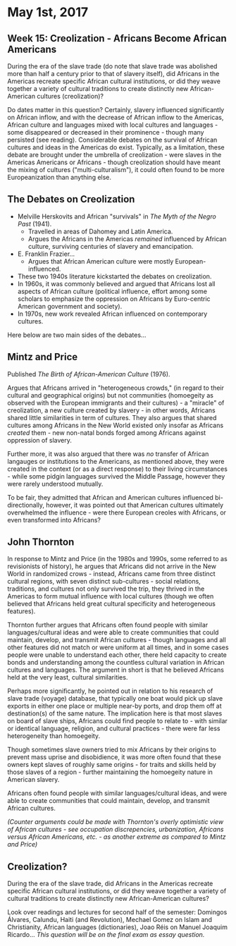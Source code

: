 May 1st, 2017
=============

Week 15: Creolization - Africans Become African Americans
---------------------------------------------------------

During the era of the slave trade (do note that slave trade was abolished more than half a century prior to that of slavery itself), did Africans in the Americas recreate specific African cultural institutions, or did they weave together a variety of cultural traditions to create distinctly new African-American cultures (creolization)?

Do dates matter in this question? Certainly, slavery influenced significantly on African inflow, and with the decrease of African inflow to the Americas, African culture and languages mixed with local cultures and languages - some disappeared or decreased in their prominence - though many persisted (see reading). Considerable debates on the survival of African cultures and ideas in the Americas do exist. Typically, as a limitation, these debate are brought under the umbrella of creolization - were slaves in the Americas Americans or Africans - though creolization should have meant the mixing of cultures ("multi-culturalism"), it could often found to be more Europeanization than anything else.

The Debates on Creolization
---------------------------

- Melville Herskovits and African "survivals" in *The Myth of the Negro Past* (1941).
  - Travelled in areas of Dahomey and Latin America.
  - Argues the Africans in the Americas *remained* influenced by African culture, surviving centuries of slavery and emancipation.
- E. Franklin Frazier...
  - Argues that African American culture were mostly European-influenced.
- These two 1940s literature kickstarted the debates on creolization.
- In 1960s, it was commonly believed and argued that Africans lost all aspects of African culture (political influence, effort among some scholars to emphasize the oppression on Africans by Euro-centric American government and society).
- In 1970s, new work revealed African influenced on contemporary cultures.

Here below are two main sides of the debates...

Mintz and Price
---------------

Published *The Birth of African-American Culture* (1976).

Argues that Africans arrived in "heterogeneous crowds," (in regard to their cultural and geographical origins) but not communities (homoegeity as observed with the European immigrants and their cultures) - a "miracle" of creolization, a new culture created by slavery - in other words, Africans shared little similarities in term of cultures. They also argues that shared cultures among Africans in the New World existed only insofar as Africans *created* them - new non-natal bonds forged among Africans against oppression of slavery.

Further more, it was also argued that there was *no* transfer of African langauges or institutions to the Americans, as mentioned above, they were created in the context (or as a direct response) to their living circumstances - while some pidgin languages survived the Middle Passage, however they were rarely understood mutually.

To be fair, they admitted that African and American cultures influenced bi-directionally, however, it was pointed out that American cultures ultimately overwhelmed the influence - were there European creoles with Africans, or even transformed into Africans?

John Thornton
-------------

In response to Mintz and Price (in the 1980s and 1990s, some referred to as revisionists of history), he argues that Africans did not arrive in the New World in randomized crows - instead, Africans came from three distinct cultural regions, with seven distinct sub-cultures - social relations, traditions, and cultures not only survived the trip, they thrived in the Americas to form mutual influence with local cultures (though we often believed that Africans held great cultural specificity and heterogeneous features).

Thornton further argues that Africans often found people with similar languages/cultural ideas and were able to create communities that could maintain, develop, and transmit African cultures - though languages and all other features did not match or were uniform at all times, and in some cases people were unable to understand each other, there held capacity to create bonds and understanding among the countless cultural variation in African cultures and languages. The argument in short is that he believed Africans held at the very least, cultural similarities.

Perhaps more significantly, he pointed out in relation to his research of slave trade (voyage) database, that typically one boat would pick up slave exports in either one place or multiple near-by ports, and drop them off at destination(s) of the same nature. The implication here is that most slaves on board of slave ships, Africans could find people to relate to - with similar or identical language, religion, and cultural practices - there were far less heterogeneity than homoegeity.

Though sometimes slave owners tried to mix Africans by their origins to prevent mass uprise and disobidience, it was more often found that these owners kept slaves of roughly same origins - for traits and skills held by those slaves of a region - further maintaining the homoegeity nature in American slavery.

Africans often found people with similar languages/cultural ideas, and were able to create communities that could maintain, develop, and transmit African cultures.

*(Counter arguments could be made with Thornton's overly optimistic view of African cultures - see occupation discrepencies, urbanization, Africans versus African Americans, etc. - as another extreme as compared to Mintz and Price)*

Creolization?
-------------

During the era of the slave trade, did Africans in the Americas recreate specific African cultural institutions, or did they weave together a variety of cultural traditions to create distinctly new African-American cultures?

Look over readings and lectures for second half of the semester: Domingos Álvares, Calundu, Haiti (and Revolution), Mechael Gomez on Islam and Christianity, African languages (dictionaries), Joao Réis on Manuel Joaquim Ricardo... *This question will be on the final exam as essay question.*
